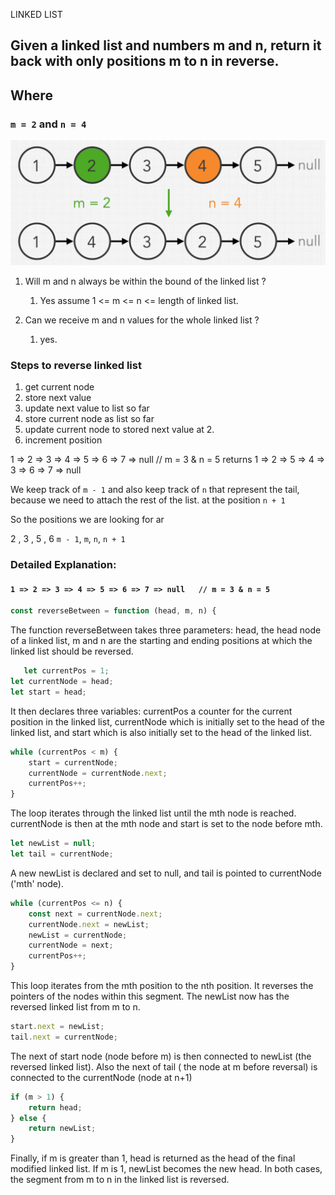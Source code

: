 LINKED LIST

## Given a linked list and numbers m and n, return it back with only positions m to n in reverse.

## Where

### `m = 2` and `n = 4`

![img_1.png](images/img_1.png)

1. Will m and n always be within the bound of the linked list ?
    1. Yes assume 1 <= m <= n <= length of linked list.

2. Can we receive m and n values for the whole linked list ?
    1. yes.

### Steps to reverse linked list

1. get current node
2. store next value
3. update next value to list so far
4. store current node as list so far
5. update current node to stored next value at 2.
6. increment position

1 => 2 => 3 => 4 => 5 => 6 => 7 => null // m = 3 & n = 5
returns
1 => 2 => 5 => 4 => 3 => 6 => 7 => null

We keep track of `m - 1` and also keep track of `n` that represent the tail, because we need to attach the rest of the
list.
at the position `n + 1`

So the positions we are looking for ar

2 , 3 , 5 , 6
`m - 1`, `m`, `n`, `n + 1`

### Detailed Explanation:

#### `1 => 2 => 3 => 4 => 5 => 6 => 7 => null   // m = 3 & n = 5`

```javascript
const reverseBetween = function (head, m, n) {
```

The function reverseBetween takes three parameters: head, the head node of a linked list, m and n are the starting and
ending positions at which the linked list should be reversed.

```javascript
   let currentPos = 1;
let currentNode = head;
let start = head;
```

It then declares three variables: currentPos a counter for the current position in the linked list, currentNode which is
initially set to the head of the linked list, and start which is also initially set to the head of the linked list.

```javascript
while (currentPos < m) {
    start = currentNode;
    currentNode = currentNode.next;
    currentPos++;
}
```

The loop iterates through the linked list until the mth node is reached. currentNode is then at the mth node and start
is set to the node before mth.

```javascript
let newList = null;
let tail = currentNode;
```

A new newList is declared and set to null, and tail is pointed to currentNode ('mth' node).

```javascript
while (currentPos <= n) {
    const next = currentNode.next;
    currentNode.next = newList;
    newList = currentNode;
    currentNode = next;
    currentPos++;
}
```

This loop iterates from the mth position to the nth position. It reverses the pointers of the nodes within this segment.
The newList now has the reversed linked list from m to n.

```javascript
start.next = newList;
tail.next = currentNode;
```

The next of start node (node before m) is then connected to newList (the reversed linked list). Also the next of tail (
the node at m before reversal) is connected to the currentNode (node at n+1)

```javascript
if (m > 1) {
    return head;
} else {
    return newList;
}
```

Finally, if m is greater than 1, head is returned as the head of the final modified linked list. If m is 1, newList
becomes the new head. In both cases, the segment from m to n in the linked list is reversed.
